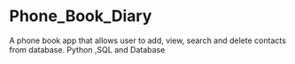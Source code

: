 # Phone_Book_Diary
A phone book app that allows user to add, view, search and delete contacts from database.
Python ,SQL and Database 
